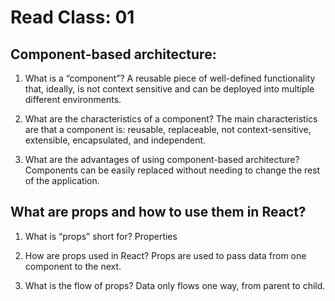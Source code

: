 # Read Class: 01

## Component-based architecture:

1. What is a “component”?
A reusable piece of well-defined functionality that, ideally, is not context sensitive
and can be deployed into multiple different environments.

2. What are the characteristics of a component?
The main characteristics are that a component is: reusable, replaceable,
not context-sensitive, extensible, encapsulated, and independent.

3. What are the advantages of using component-based architecture?
Components can be easily replaced without needing to change the rest of the application.

## What are props and how to use them in React?

1. What is “props” short for?
Properties

2. How are props used in React?
Props are used to pass data from one component to the next.

3. What is the flow of props?
Data only flows one way, from parent to child.
